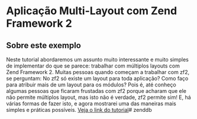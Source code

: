 Aplicação Multi-Layout com Zend Framework 2
=======================

Sobre este exemplo
------------
Neste tutorial abordaremos um assunto muito interessante e muito simples de implementar do que se parece: 
trabalhar com múltiplos layouts com Zend Framework 2. Muitas pessoas quando começam a trabalhar com zf2, 
se perguntam: No zf2 só existe um layout para toda aplicação? Como faço para atribuir mais de um layout para os módulos?
Pois é, até conheço algumas pessoas que ficaram frustadas com zf2 porque acharam que ele não permite múltiplos layout, 
mas isto não é verdade, zf2 permite sim! E, há várias formas de fazer isto, e agora mostrarei uma das maneiras mais simples e práticas possíveis.
[Veja o link do tutorial](http://www.schoolofnet.com/2015/03/aplicacao-multi-layout-com-zend-framework-2/)# zenddb
